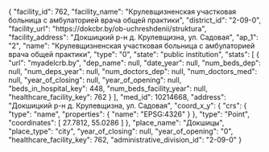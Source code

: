 {
    "facility_id": 762,
    "facility_name": "Крулевщизненская участковая больница с амбулаторией врача общей практики",
    "district_id": "2-09-0",
    "facility_url": "https:\/\/dokcbr.by\/ob-uchreshdenii\/struktura",
    "facility_address": "Докшицкий р-н д. Крулевщизна, ул. Садовая",
    "ap_1": "2",
    "name": "Крулевщизненская участковая больница с амбулаторией врача общей практики",
    "type": "0",
    "state": "public institution",
    "stats": [
        {
            "url": "myadelcrb.by",
            "dep_name": null,
            "date_year": null,
            "num_beds_dep": null,
            "num_deps_year": null,
            "num_doctors_dep": null,
            "num_doctors_med": null,
            "year_of_closing": null,
            "year_of_opening": null,
            "beds_in_hospital_key": 448,
            "num_beds_facility_year": null,
            "healthcare_facility_key": 762
        }
    ],
    "med_id": 10214668,
    "address": "Докшицкий р-н д. Крулевщизна, ул. Садовая",
    "coord_x_y": {
        "crs": {
            "type": "name",
            "properties": {
                "name": "EPSG:4326"
            }
        },
        "type": "Point",
        "coordinates": [
            27.7812,
            55.0286
        ]
    },
    "place_name": "Докшицы",
    "place_type": "city",
    "year_of_closing": null,
    "year_of_opening": "0",
    "healthcare_facility_key": 762,
    "administrative_division_id": "2-09-0"
}